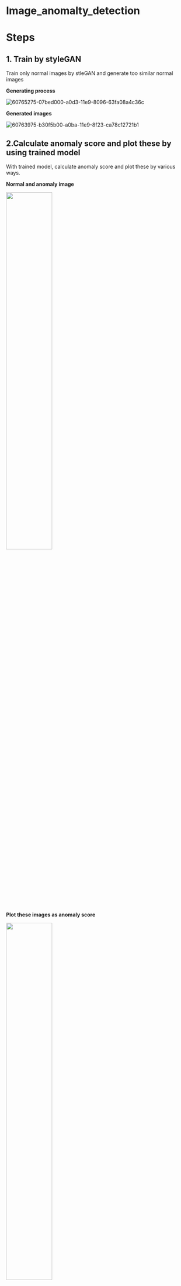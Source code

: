 # Image_anomalty_detection

# Steps

## 1. Train by styleGAN

Train only normal images by stleGAN and generate too similar normal images

<b>Generating process</b>

![60765275-07bed000-a0d3-11e9-8096-63fa08a4c36c](https://user-images.githubusercontent.com/48679574/84467695-dc1b7100-acb7-11ea-9cc0-a0d1541671c7.GIF)


<b>Generated images</b>

![60763975-b30f5b00-a0ba-11e9-8f23-ca78c12721b1](https://user-images.githubusercontent.com/48679574/84467703-e0e02500-acb7-11ea-858e-da572a164309.png)


## 2.Calculate anomaly score and plot these by using trained model

With trained model, calculate anomaly score and plot these by various ways.

<b>Normal and anomaly image</b>

<img src="https://user-images.githubusercontent.com/48679574/84467756-053c0180-acb8-11ea-9adf-7cd0b547d7c3.jpg" width=50%>

<b>Plot these images as anomaly score</b>

<img src="https://user-images.githubusercontent.com/48679574/84467758-0705c500-acb8-11ea-9f62-c9323e33a31c.png" width=50%>


## 3.Anomaly detection with similar image search tec(faiss)

I acomplished about 99% accuracy to classify normal and anomaly images by stylaGAN model and similar image search tec(faiss)


<img src="https://user-images.githubusercontent.com/48679574/84467759-09681f00-acb8-11ea-92f5-0e6b0babfc95.png" width=50%>




# Summary
The logics and process are written by bellow my blog

https://trafalbad.hatenadiary.jp/entry/2019/09/04/213627
